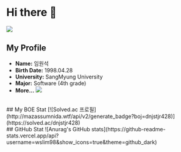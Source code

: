 # Hi there 👋
<a href="https://hits.seeyoufarm.com"><img src="https://hits.seeyoufarm.com/api/count/incr/badge.svg?url=https%3A%2F%2Fgithub.com%2Fwslim98%2Fhit-counter&count_bg=%2367C4E9&title_bg=%23555555&icon=github.svg&icon_color=%23E7E7E7&title=hits&edge_flat=false"/></a>
<br/>
## My Profile
- **Name:** 임원석
- **Birth Date:** 1998.04.28
- **University:** SangMyung University
- **Major:** Software (4th grade)
- **More...**
<a href="https://www.instagram.com/lim.fluencer/" target="_blank"><img src="https://img.shields.io/badge/Instagram-%23E4405F?style=flat&logo=instagram&logoColor=white&color=%23E4405F"/></a>

<br/>
## My BOE Stat
[![Solved.ac 프로필](http://mazassumnida.wtf/api/v2/generate_badge?boj=dnjstjr428)](https://solved.ac/dnjstjr428)

<br/>
## GitHub Stat
![Anurag's GitHub stats](https://github-readme-stats.vercel.app/api?username=wslim98&show_icons=true&theme=github_dark)







<!--
**wslim98/wslim98** is a ✨ _special_ ✨ repository because its `README.md` (this file) appears on your GitHub profile.

Here are some ideas to get you started:

- 🔭 I’m currently working on ...
- 🌱 I’m currently learning ...
- 👯 I’m looking to collaborate on ...
- 🤔 I’m looking for help with ...
- 💬 Ask me about ...
- 📫 How to reach me: ...
- 😄 Pronouns: ...
- ⚡ Fun fact: ...
-->
